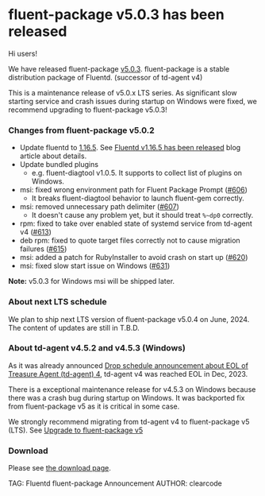 # fluent-package v5.0.3 has been released

Hi users!

We have released fluent-package [v5.0.3](https://github.com/fluent/fluent-package-builder/releases/tag/v5.0.3).
fluent-package is a stable distribution package of Fluentd. (successor of td-agent v4)

This is a maintenance release of v5.0.x LTS series.
As significant slow starting service and crash issues during startup on Windows were fixed, we recommend upgrading to fluent-package v5.0.3!

### Changes from fluent-package v5.0.2

* Update fluentd to [1.16.5](https://github.com/fluent/fluentd/releases/tag/v1.16.5).
  See [Fluentd v1.16.5 has been released](/blog/fluentd-v1.16.5-has-been-released) blog article about details.
* Update bundled plugins
  * e.g. fluent-diagtool v1.0.5. It supports to collect list of plugins on Windows.
* msi: fixed wrong environment path for Fluent Package Prompt ([#606](https://github.com/fluent/fluent-package-builder/pull/606))
  * It breaks fluent-diagtool behavior to launch fluent-gem correctly.
* msi: removed unnecessary path delimiter ([#607](https://github.com/fluent/fluent-package-builder/pull/607))
  * It doesn't cause any problem yet, but it should treat `%~dp0` correctly.
* rpm: fixed to take over enabled state of systemd service from td-agent v4 ([#613](https://github.com/fluent/fluent-package-builder/pull/613))
* deb rpm: fixed to quote target files correctly not to cause migration failures ([#615](https://github.com/fluent/fluent-package-builder/pull/615))
* msi: added a patch for RubyInstaller to avoid crash on start up ([#620](https://github.com/fluent/fluent-package-builder/pull/620))
* msi: fixed slow start issue on Windows ([#631](https://github.com/fluent/fluent-package-builder/pull/631))

<div markdown="span" class="alert alert-info" role="alert">
<i class="fa fa-info-circle"></i>
<b>Note:</b> v5.0.3 for Windows msi will be shipped later.
</div>

### About next LTS schedule

We plan to ship next LTS version of fluent-package v5.0.4 on June, 2024.
The content of updates are still in T.B.D.

### About td-agent v4.5.2 and v4.5.3 (Windows)

As it was already announced [Drop schedule announcement about EOL of Treasure Agent (td-agent) 4](https://www.fluentd.org/blog/schedule-for-td-agent-4-eol), td-agent v4 was reached EOL in Dec, 2023.

There is a exceptional maintenance release for v4.5.3 on Windows because there was a crash bug during startup on Windows. It was backported fix from fluent-package v5 as
it is critical in some case.

We strongly recommend migrating from td-agent v4 to fluent-package v5 (LTS).
See [Upgrade to fluent-package v5](http://localhost:9395/blog/upgrade-td-agent-v4-to-v5)

### Download

Please see [the download page](/download/fluent_package).

TAG: Fluentd fluent-package Announcement
AUTHOR: clearcode
